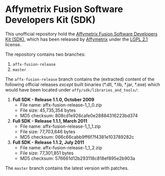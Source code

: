 # Affymetrix Fusion Software Developers Kit (SDK)

This unofficial repository hold the
[Affymetrix Fusion Software Developers Kit (SDK)],
which has been released by [Affymetrix](http://www.affymetrix.com/)
under the [LGPL 2.1](https://www.gnu.org/licenses/lgpl-2.1.html)
license.

The repository contains two branches:

1. `affx-fusion-release`
2. `master`

The `affx-fusion-release` branch contains the (extracted) content of
the following official releases _except_ built binaries (*.dll, *.lib,
*.jar, *.exe) which would have been located under `affy/sdk/libraries_and_tools/`: 

1. **Full SDK - Release 1.1.0, October 2009**
   - File name: affx-fusion-release-1\_1\_0.zip
   - File size: 45,735,354 bytes
   - MD5 checksum: 808cd1e926cafe0e28884316223bd374
2. **Full SDK - Release 1.1.1, March 2011**
   - File name: affx-fusion-release-1\_1\_1.zip
   - File size: 77,703,646 bytes
   - MD5 checksum: 066c66cabb9ff6f7f4381e103789282c
3. **Full SDK - Release 1.1.2, July 2011**
   - File name: affx-fusion-release-1\_1\_2.zip
   - File size: 77,301,851 bytes
   - MD5 checksum: 576661d12b293118c818ef895e2b903a


The `master` branch contains the latest version with patches.


[Affymetrix Fusion Software Developers Kit (SDK)]: http://www.affymetrix.com/estore/partners_programs/programs/developer/fusion/index.affx?terms=no
